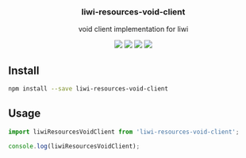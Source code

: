 <h3 align="center">
  liwi-resources-void-client
</h3>

<p align="center">
  void client implementation for liwi
</p>

<p align="center">
  <a href="https://npmjs.org/package/liwi-resources-void-client"><img src="https://img.shields.io/npm/v/liwi-resources-void-client.svg?style=flat-square"></a>
  <a href="https://npmjs.org/package/liwi-resources-void-client"><img src="https://img.shields.io/npm/dw/liwi-resources-void-client.svg?style=flat-square"></a>
  <a href="https://npmjs.org/package/liwi-resources-void-client"><img src="https://img.shields.io/node/v/liwi-resources-void-client.svg?style=flat-square"></a>
  <a href="https://npmjs.org/package/liwi-resources-void-client"><img src="https://img.shields.io/npm/types/liwi-resources-void-client.svg?style=flat-square"></a>
</p>

## Install

```bash
npm install --save liwi-resources-void-client
```

## Usage

```js
import liwiResourcesVoidClient from 'liwi-resources-void-client';

console.log(liwiResourcesVoidClient);
```
